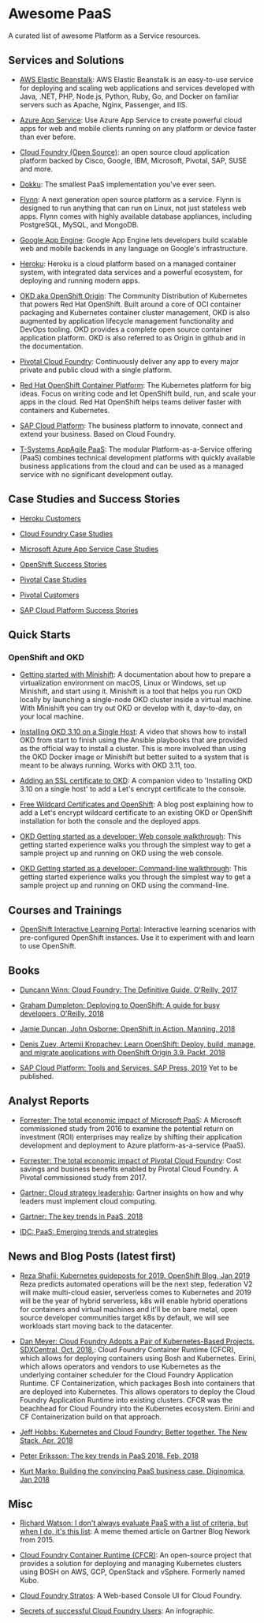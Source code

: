 # Awesome PaaS

A curated list of awesome Platform as a Service resources.


## Services and Solutions

* [AWS Elastic Beanstalk](https://aws.amazon.com/elasticbeanstalk/): AWS Elastic Beanstalk is an easy-to-use service 
  for deploying and scaling web applications and services developed with Java, .NET, PHP, Node.js, Python, Ruby, Go, 
  and Docker on familiar servers such as Apache, Nginx, Passenger, and IIS.
  
* [Azure App Service](https://azure.microsoft.com/en-us/services/app-service/): Use Azure App Service to create 
  powerful cloud apps for web and mobile clients running on any platform or device faster than ever before.

* [Cloud Foundry (Open Source)](https://www.cloudfoundry.org): an open source cloud application platform backed by 
  Cisco, Google, IBM, Microsoft, Pivotal, SAP, SUSE and more.
  
* [Dokku](http://dokku.viewdocs.io/dokku/): The smallest PaaS implementation you've ever seen.

* [Flynn](https://github.com/flynn/flynn): A next generation open source platform as a service. Flynn is designed to run
  anything that can run on Linux, not just stateless web apps. Flynn comes with highly available database appliances, 
  including PostgreSQL, MySQL, and MongoDB.
  
* [Google App Engine](https://cloud.google.com/appengine/): Google App Engine lets developers build scalable web and 
  mobile backends in any language on Google's infrastructure.
  
* [Heroku](https://www.heroku.com): Heroku is a cloud platform based on a managed container system, with integrated 
  data services and a powerful ecosystem, for deploying and running modern apps.

* [OKD aka OpenShift Origin](https://www.okd.io): The Community Distribution of Kubernetes that powers Red Hat OpenShift. 
  Built around a core of OCI container packaging and Kubernetes container cluster management, OKD is also augmented by 
  application lifecycle management functionality and DevOps tooling. OKD provides a complete open source container 
  application platform. OKD is also referred to as Origin in github and in the documentation.

* [Pivotal Cloud Foundry](https://pivotal.io/platform): Continuously deliver any app to every major private and public 
  cloud with a single platform.
  
* [Red Hat OpenShift Container Platform](https://www.openshift.com): The Kubernetes platform for big ideas. Focus on 
  writing code and let OpenShift build, run, and scale your apps in the cloud. Red Hat OpenShift helps teams deliver 
  faster with containers and Kubernetes.

* [SAP Cloud Platform](https://cloudplatform.sap.com/index.html): The business platform to innovate, connect and extend
  your business. Based on Cloud Foundry.
 
* [T-Systems AppAgile PaaS](https://cloud.telekom.de/en/infrastructure/appagile-paas-big-data/paas): The modular 
  Platform-as-a-Service offering (PaaS) combines technical development platforms with quickly available business 
  applications from the cloud and can be used as a managed service with no significant development outlay.


## Case Studies and Success Stories

* [Heroku Customers](https://www.heroku.com/customers)

* [Cloud Foundry Case Studies](https://www.cloudfoundry.org/foundryblog/case-studies/)

* [Microsoft Azure App Service Case Studies](https://azure.microsoft.com/en-us/case-studies/?service=app-service)

* [OpenShift Success Stories](https://www.openshift.com/learn/success-stories/)

* [Pivotal Case Studies](https://content.pivotal.io/case-studies)

* [Pivotal Customers](https://pivotal.io/customers)

* [SAP Cloud Platform Success Stories](https://cloudplatform.sap.com/content/skywalker/website/en_us/success.html)


## Quick Starts

### OpenShift and OKD
  
* [Getting started with Minishift](https://docs.okd.io/latest/minishift/getting-started/index.html): A documentation 
  about how to prepare a virtualization environment on macOS, Linux or Windows, set up Minishift, and start using it. 
  Minishift is a tool that helps you run OKD locally by launching a single-node OKD cluster inside a virtual machine. 
  With Minishift you can try out OKD or develop with it, day-to-day, on your local machine.

* [Installing OKD 3.10 on a Single Host](https://blog.openshift.com/installing-okd-3-10-on-a-single-host/): A 
  video that shows how to install OKD from start to finish using the Ansible playbooks that are provided as the
  official way to install a cluster. This is more involved than using the OKD Docker image or Minishift but better
  suited to a system that is meant to be always running. Works with OKD 3.11, too.
  
* [Adding an SSL certificate to OKD](https://youtu.be/S7HoJ09oYn0): A companion video to 
  'Installing OKD 3.10 on a single host' to add a Let's encrypt certificate to the console.
  
* [Free Wildcard Certificates and OpenShift](https://blog.openshift.com/lets-encrypt-acme-v2-api/): A blog post 
  explaining how to add a Let's encrypt wildcard certificate to an existing OKD or OpenShift installation for 
  both the console and the deployed apps.

* [OKD Getting started as a developer: Web console walkthrough](https://docs.okd.io/latest/getting_started/developers_console.html):
  This getting started experience walks you through the simplest way to get a sample project up and running on OKD
  using the web console. 

* [OKD Getting started as a developer: Command-line walkthrough](https://docs.okd.io/latest/getting_started/developers_cli.html):
  This getting started experience walks you through the simplest way to get a sample project up and running on OKD
  using the command-line. 


## Courses and Trainings

* [OpenShift Interactive Learning Portal](https://learn.openshift.com): Interactive learning scenarios with pre-configured
  OpenShift instances. Use it to experiment with and learn to use OpenShift.


## Books

* [Duncann Winn: Cloud Foundry: The Definitive Guide. O'Reilly, 2017](https://www.amazon.de/Cloud-Foundry-Definitive-Guide-Develop/dp/1491932430/ref=sr_1_1?ie=UTF8&qid=1549653700&sr=8-1&keywords=cloud+foundry)

* [Graham Dumpleton: Deploying to OpenShift: A guide for busy developers, O'Reilly, 2018](https://www.amazon.de/Cloud-Foundry-Definitive-Guide-Develop/dp/1491932430/ref=sr_1_1?ie=UTF8&qid=1549653700&sr=8-1&keywords=cloud+foundry)

* [Jamie Duncan, John Osborne: OpenShift in Action. Manning, 2018](https://www.amazon.de/OpenShift-Action-Jamie-Duncan/dp/1617294837/ref=sr_1_1?ie=UTF8&qid=1549653860&sr=8-1&keywords=openshift)

* [Denis Zuev, Artemii Kropachev: Learn OpenShift: Deploy, build, manage, and migrate applications with OpenShift Origin 3.9. Packt, 2018](https://www.amazon.de/Learn-OpenShift-migrate-applications-English-ebook/dp/B07FDHYV3W/ref=sr_1_4?ie=UTF8&qid=1549653926&sr=8-4&keywords=openshift)

* [SAP Cloud Platform: Tools and Services. SAP Press, 2019](https://www.amazon.de/SAP-Cloud-Platform-Services-englisch/dp/1493216961/ref=sr_1_fkmr2_2?ie=UTF8&qid=1549651734&sr=8-2-fkmr2&keywords=platform+asa+service)
  Yet to be published.


## Analyst Reports

* [Forrester: The total economic impact of Microsoft PaaS](https://azure.microsoft.com/mediahandler/files/resourcefiles/0c9d178c-b7e7-4b78-bb46-c7bee92677a8/WhitePaper_The_Total_Economic_Impact_Of_Microsoft_Azure_PaaS_Forrester.pdf):
  A Microsoft commissioned study from 2016 to examine the potential return on investment (ROI) enterprises may 
  realize by shifting their application development and deployment to Azure platform-as-a-service (PaaS).
  
* [Forrester: The total economic impact of Pivotal Cloud Foundry](https://content.pivotal.io/analyst-reports/the-total-economic-impact-of-pivotal-cloud-foundry):
  Cost savings and business benefits enabled by Pivotal Cloud Foundry. A Pivotal commissioned study from 2017.

* [Gartner: Cloud strategy leadership](http://www.gartner.com/imagesrv/books/cloud/cloud_strategy_leadership.pdf): Gartner
  insights on how and why leaders must implement cloud computing. 

* [Gartner: The key trends in PaaS, 2018](https://www.gartner.com/doc/3852281/key-trends-paas-)
  
* [IDC: PaaS: Emerging trends and strategies](https://www.idc.com/getdoc.jsp?containerId=IDC_P37233)


## News and Blog Posts (latest first)

* [Reza Shafii: Kubernetes guideposts for 2019. OpenShift Blog, Jan 2019](https://blog.openshift.com/kubernetes-guideposts-for-2019/)
  Reza predicts automated operations will be the next step, federation V2 will make multi-cloud easier, serverless comes
  to Kubernetes and 2019 will be the year of hybrid serverless, k8s will enable hybrid operations for containers and
  virtual machines and it'll be on bare metal, open source developer communities target k8s by default, we will see
  workloads start moving back to the datacenter.

* [Dan Meyer: Cloud Foundry Adopts a Pair of Kubernetes-Based Projects. SDXCentral, Oct. 2018,](https://www.sdxcentral.com/articles/news/cloud-foundry-adopts-a-pair-of-kubernetes-based-projects/2018/10/):
  Cloud Foundry Container Runtime (CFCR), which allows for deploying containers using Bosh and Kubernetes.
  Eirini, which allows operators and vendors to use Kubernetes as the underlying container scheduler for the Cloud 
  Foundry Application Runtime. CF Containerization, which packages Bosh into containers that are deployed into 
  Kubernetes. This allows operators to deploy the Cloud Foundry Application Runtime into existing clusters.
  CFCR was the beachhead for Cloud Foundry into the Kubernetes ecosystem. Eirini and CF Containerization build on 
  that approach.
  
* [Jeff Hobbs: Kubernetes and Cloud Foundry: Better together. The New Stack. Apr. 2018](https://thenewstack.io/kubernetes-and-cloud-foundry-better-together/)
  
* [Peter Eriksson: The key trends in PaaS 2018. Feb. 2018](https://petereriksson.ch/the-key-trends-in-paas-2018/)
  
* [Kurt Marko: Building the convincing PaaS business case. Diginomica, Jan 2018](https://diginomica.com/paas-business-case-higher-level-cloud-services-delivers-roi-competitive-advantage/)


## Misc

* [Richard Watson: I don't always evaluate PaaS with a list of criteria, but when I do, it's this list](https://blogs.gartner.com/richard-watson/dont-always-evaluate-paas-list-criteria-list/):
  A meme themed article on Gartner Blog Nework from 2015.

* [Cloud Foundry Container Runtime (CFCR)](https://github.com/cloudfoundry-incubator/kubo-release): An open-source 
  project that provides a solution for deploying and managing Kubernetes clusters using BOSH on AWS, GCP, OpenStack 
  and vSphere. Formerly named Kubo.
  
* [Cloud Foundry Stratos](https://github.com/cloudfoundry-incubator/stratos): A Web-based Console UI for Cloud Foundry.

* [Secrets of successful Cloud Foundry Users](https://content.pivotal.io/infographics/secrets-of-successful-cloud-foundry-users): An infographic.